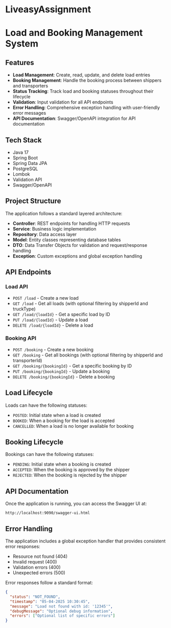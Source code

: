 # LiveasyAssignment
# Load and Booking Management System 

## Features
- **Load Management**: Create, read, update, and delete load entries
- **Booking Management**: Handle the booking process between shippers and transporters
- **Status Tracking**: Track load and booking statuses throughout their lifecycle
- **Validation**: Input validation for all API endpoints
- **Error Handling**: Comprehensive exception handling with user-friendly error messages
- **API Documentation**: Swagger/OpenAPI integration for API documentation

## Tech Stack
- Java 17
- Spring Boot
- Spring Data JPA
- PostgreSQL 
- Lombok
- Validation API
- Swagger/OpenAPI

## Project Structure
The application follows a standard layered architecture:
- **Controller**: REST endpoints for handling HTTP requests
- **Service**: Business logic implementation
- **Repository**: Data access layer
- **Model**: Entity classes representing database tables
- **DTO**: Data Transfer Objects for validation and request/response handling
- **Exception**: Custom exceptions and global exception handling

## API Endpoints

### Load API
- `POST /load` - Create a new load
- `GET /load` - Get all loads (with optional filtering by shipperId and truckType)
- `GET /load/{loadId}` - Get a specific load by ID
- `PUT /load/{loadId}` - Update a load
- `DELETE /load/{loadId}` - Delete a load

### Booking API
- `POST /booking` - Create a new booking
- `GET /booking` - Get all bookings (with optional filtering by shipperId and transporterId)
- `GET /booking/{bookingId}` - Get a specific booking by ID
- `PUT /booking/{bookingId}` - Update a booking
- `DELETE /booking/{bookingId}` - Delete a booking

## Load Lifecycle
Loads can have the following statuses:
- `POSTED`: Initial state when a load is created
- `BOOKED`: When a booking for the load is accepted
- `CANCELLED`: When a load is no longer available for booking

## Booking Lifecycle
Bookings can have the following statuses:
- `PENDING`: Initial state when a booking is created
- `ACCEPTED`: When the booking is approved by the shipper
- `REJECTED`: When the booking is rejected by the shipper


## API Documentation
Once the application is running, you can access the Swagger UI at:
```
http://localhost:9090/swagger-ui.html
```

## Error Handling
The application includes a global exception handler that provides consistent error responses:
- Resource not found (404)
- Invalid request (400)
- Validation errors (400)
- Unexpected errors (500)

Error responses follow a standard format:
```json
{
  "status": "NOT_FOUND",
  "timestamp": "05-04-2025 10:30:45",
  "message": "Load not found with id: '12345'",
  "debugMessage": "Optional debug information",
  "errors": ["Optional list of specific errors"]
}
```

